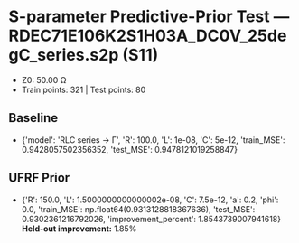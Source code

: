 # S-parameter Predictive-Prior Test — RDEC71E106K2S1H03A_DC0V_25degC_series.s2p (S11)
- Z0: 50.00 Ω
- Train points: 321  |  Test points: 80

## Baseline
- {'model': 'RLC series -> Γ', 'R': 100.0, 'L': 1e-08, 'C': 5e-12, 'train_MSE': 0.9428057502356352, 'test_MSE': 0.9478121019258847}

## UFRF Prior
- {'R': 150.0, 'L': 1.5000000000000002e-08, 'C': 7.5e-12, 'a': 0.2, 'phi': 0.0, 'train_MSE': np.float64(0.9313128818367636), 'test_MSE': 0.9302361216792026, 'improvement_percent': 1.8543739007941618}
**Held-out improvement:** 1.85%